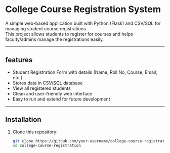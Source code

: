 #  College Course Registration System

A simple web-based application built with Python (Flask) and CSV/SQL for managing student course registrations.  
This project allows students to register for courses and helps faculty/admins manage the registrations easily.

---

## features
- Student Registration Form with details (Name, Roll No, Course, Email, etc.)
- Stores data in CSV/SQL database
- View all registered students
- Clean and user-friendly web interface
- Easy to run and extend for future development

---

##  Installation

1. Clone this repository:
   ```bash
   git clone https://github.com/your-username/college-course-registration.git
   cd college-course-registration
